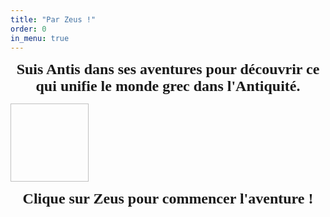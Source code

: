 ```yaml
---
title: "Par Zeus !"
order: 0
in_menu: true
---
```

<html>

<head>
<meta http-equiv="Content-Language" content="fr">
<meta http-equiv="Content-Type" content="text/html; charset=windows-1252">
<meta name="GENERATOR" content="Microsoft FrontPage 4.0">
<meta name="ProgId" content="FrontPage.Editor.Document">
<title>Par Zeus ! </title>
</head>

<body background="paysage.jpg">
<p align="center"><b><font face="Goudy Old Style" size="5">Suis Antis dans ses aventures pour découvrir ce qui unifie le monde grec dans l'Antiquité.</font></b></p>
<img border="0" scrc="zeus.jpg" width="125" height="125" usemap="FPMap0">
<p align="center"><b><font face="Goudy Old Style" size="5">Clique sur Zeus pour commencer l'aventure !</font></b></p>
</body>
</html> 
